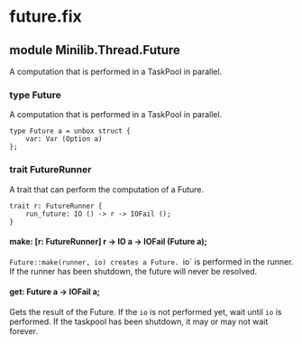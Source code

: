 # future.fix

## module Minilib.Thread.Future

A computation that is performed in a TaskPool in parallel.

### type Future

A computation that is performed in a TaskPool in parallel.

```
type Future a = unbox struct {
    var: Var (Option a)
};
```
### trait FutureRunner

A trait that can perform the computation of a Future.

```
trait r: FutureRunner {
    run_future: IO () -> r -> IOFail ();
}
```
#### make: [r: FutureRunner] r -> IO a -> IOFail (Future a);

`Future::make(runner, io) creates a Future.
`io` is performed in the runner.
If the runner has been shutdown, the future will never be resolved.

#### get: Future a -> IOFail a;

Gets the result of the Future.
If the `io` is not performed yet, wait until `io` is performed.
If the taskpool has been shutdown, it may or may not wait forever.

